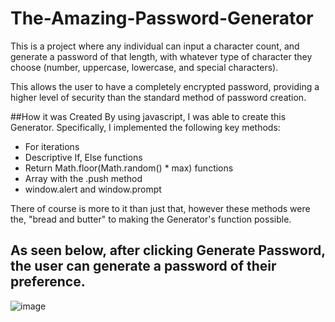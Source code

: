 # The-Amazing-Password-Generator
This is a project where any individual can input a character count, and generate a password
of that length, with whatever type of character they choose (number, uppercase, lowercase, 
and special characters).

This allows the user to have a completely encrypted password, providing a higher level of 
security than the standard method of password creation.

##How it was Created
By using javascript, I was able to create this Generator. 
Specifically, I implemented the following key methods:
- For iterations
- Descriptive If, Else functions
- Return Math.floor(Math.random() * max) functions
- Array with the .push method
- window.alert and window.prompt

There of course is more to it than just that, however these methods were the, "bread and butter" 
to making the Generator's function possible.

## As seen below, after clicking Generate Password, the user can generate a password of their preference.
![image](https://user-images.githubusercontent.com/119015927/209906100-25998740-b6cf-4f25-864b-154259a25011.png)
